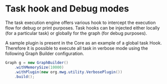# Task hook and Debug modes

The task execution engine offers various hook to intercept the execution flow for debug or print purposes. Task hooks can be injected either locally (for a particular task) or globally for the graph (for debug purposes).

A sample plugin is present in the Core as an example of a global task Hook.
Therefore it is possible to execute all task in verbose mode using the following Graph Builder configuration.

``` java
Graph g = new GraphBuilder()
	.withMemorySize(10000)
 	.withPlugin(new org.mwg.utility.VerbosePlugin())
	.build();
```
